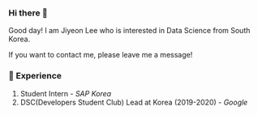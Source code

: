 ### Hi there 👋

Good day!
I am Jiyeon Lee who is interested in Data Science from South Korea.

If you want to contact me, please leave me a message!

### 💫 Experience

1. Student Intern - *SAP Korea*
2. DSC(Developers Student Club) Lead at Korea (2019-2020) - *Google*


<!--
**jiyeoon/jiyeoon** is a ✨ _special_ ✨ repository because its `README.md` (this file) appears on your GitHub profile.

Here are some ideas to get you started:

- 🔭 I’m currently working on ...
- 🌱 I’m currently learning ...
- 👯 I’m looking to collaborate on ...
- 🤔 I’m looking for help with ...
- 💬 Ask me about ...
- 📫 How to reach me: ...
- 😄 Pronouns: ...
- ⚡ Fun fact: ...
-->

